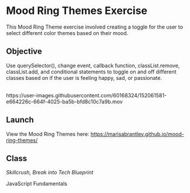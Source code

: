 # Mood Ring Themes Exercise 
This Mood Ring Theme exercise involved creating a toggle for the user to select different color themes based on their mood.

## Objective
Use querySelector(), change event, callback function, classList.remove, classList.add, and conditional statements to toggle on and off different classes based on if the user is feeling happy, sad, or passionate.

<br/>
https://user-images.githubusercontent.com/60168324/152061581-e664226c-664f-4025-ba5b-bfd8c10c7a9b.mov

## Launch

View the Mood Ring Themes here: https://marisabrantley.github.io/mood-ring-themes/

## Class
*Skillcrush, Break into Tech Blueprint*

JavaScript Fundamentals

